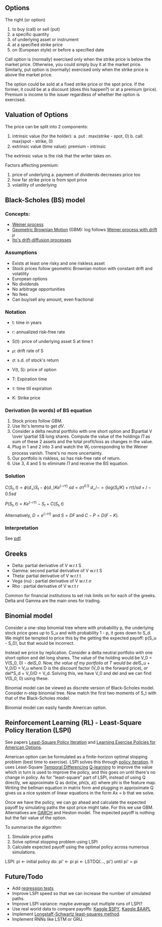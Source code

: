 ## Options

The right (or option)
1. to buy (call) or sell (put)
2. a specific quantity
3. of underlying asset or instrument
4. at a specified strike price
5. on (European style) or before a specified date

Call option is (normally) exercised only  when the strike price is below the
market price. Otherwise, you could simply buy it at the market price.
Similarly, put option is (normally) exercised only when the strike price is
above the market price.

The option could be sold at a fixed strike price or the spot price. If the
former, it could be at a discount (does this happen?) or at a premium (price).
Premium is income to the issuer regardless of whether the option is exercised.


## Valuation of Options

The price can be split into 2 components:

1. intrinsic value (for the holder):
    a. put : max(strike - spot, 0)
    b. call: max(spot - strike, 0)
2. extrinsic value (time value): premium - intrinsic

The extrinsic value is the risk that the writer takes on.

Factors affecting premium:
1. price of underlying
    a. payment of dividends decreases price too
2. how far strike price is from spot price
3. volatility of underlying

## Black-Scholes (BS) model

### Concepts:
* [Weiner process](https://en.wikipedia.org/wiki/Wiener_process#Characterisations_of_the_Wiener_process)
* [Geometric Brownian Motion](https://en.wikipedia.org/wiki/Geometric_Brownian_motion#Technical_definition:_the_SDE) (GBM): log follows [Weiner process with drift](https://en.wikipedia.org/wiki/Wiener_process#Related_processes) $\mu$
* [Ito's drift-diffusion processes](https://en.wikipedia.org/wiki/It%C3%B4%27s_lemma#It%C3%B4_drift-diffusion_processes_(due_to:_Kunita%E2%80%93Watanabe))

### Assumptions

* Exists at least one risky and one riskless asset
* Stock prices follow geometric Brownian motion with constant drift and volatility
* European options
* No dividends
* No arbitrage opportunities
* No fees
* Can buy/sell any amount, even fractional

### Notation

* t: time in years
* r: annualized risk-free rate

* S(t): price of underlying asset S at time t
* $\mu$: drift rate of S
* $\sigma$: s.d. of stock's return

* V(t, S): price of option
* T: Expiration time
* $\tau$: time till expiration
* K: Strike price

### Derivation (in words) of BS equation

1. Stock prices follow GBM.
2. Use Ito's lemma to get $dV$.
3. Consider a delta neutral portfolio with one short option and $\partial V \over \partial S$ long shares. Compute the value of the holdings $\Pi$ as sum of these 2 assets and the total profit/loss as changes in the value.
4. Plug in 1 and 2 into 3 and watch the $W_t$ corresponding to the Weiner process vanish. There's no more uncertainty.
5. Our portfolio is riskless, so has risk-free rate of return.
6. Use 3, 4 and 5 to eliminate $\Pi$ and receive the BS equation.

### Solution

$C(S_t, t) = \phi(d_+)S_t - \phi(d_-)Ke^(-r\tau)$
$sd = \sigma \tau^0.5$
$d_+/- = (log(S_t/K) + r\tau)/sd +/- 0.5sd$

$P(S_t, t) = Ke^(-r\tau) - S_t + C(S_t, t)$


Alternatively, $D = e^(-r\tau)$ and $S = DF$ and $C - P = D(F - K)$.

### Interpretation

See [pdf](https://www.ltnielsen.com/wp-content/uploads/Understanding.pdf).

## Greeks

* Delta: partial derivative of V w.r.t S
* Gamma: second partial derivative of V w.r.t S
* Theta: partial derivative of V w.r.t t
* Vega (nu) : partial derivative of V w.r.t $\sigma$
* Rho : partial derivative of V w.r.t r

Common for financial institutions to set risk limits on for each of the greeks. Delta and Gamma are the main ones for trading.


## Binomial model

Consider a one-step binomial tree where with probability p, the underlying stock price goes up to S_u and with probability 1 - p, it goes down to S_d. We might be tempted to price this by the getting the expected payoff: p(S_u - S_0), but that would be incorrect.

Instead we price by replication. Consider a delta neutral portfolio with one short option and del long shares. The value of the holding would be V_0 = V(S_0, 0) - del*S_0. Now, the value of my portfolio at T would be del*S_u + V_0/D = V_u where D is the discount factor (V_0 is the forward price), or del*S_d + V_0/D = V_d. Solving this, we have V_0 and del and we can find V(S_0, 0) using these.

Binomial model can be viewed as discrete version of Black-Scholes model. Consider n-step binomial tree. Now match the first two moments of S_t with that of the Black-Scholes model.

Binomial model can easily handle American option.


## Reinforcement Learning (RL) - Least-Square Policy Iteration (LSPI)

See papers [Least-Square Policy Iteration](https://users.cs.duke.edu/~parr/jmlr03.pdf) and [Learning Exercise Policies for American Options](https://proceedings.mlr.press/v5/li09d/li09d.pdf).

American option can be formulated as a finite-horizon optimal stopping problem (best time to exercise). LSPI solves this through [policy iteration](https://en.wikipedia.org/wiki/Markov_decision_process#Policy_iteration). It uses Least-Square [Temporal Differencing](https://en.wikipedia.org/wiki/Temporal_difference_learning) [Q-learning](https://en.wikipedia.org/wiki/Q-learning) to improve the value which in turn is used to improve the policy, and this goes on until there's no change in policy. As for "least-square" part of LSPI, instead of using Q directly, we approximate Q as dot(w, phi(s, a)) where phi is the feature map. Writing the bellman equation in matrix form and plugging in approximate Q gives us a nice system of linear equations in the form Ax = b that we solve.

Once we have the policy, we can go ahead and calculate the expected payoff by simulating paths the spot price might take. For this we use GBM. Alternatives are [GARCH](https://en.wikipedia.org/wiki/Autoregressive_conditional_heteroskedasticity) and Heston model. The expected payoff is nothing but the fair value of the option.

To summarize the algorithm:
1. Simulate price paths
2. Solve optimal stopping problem using LSPI
3. Calculate expected payoff using the optimal policy across numerous simulations.

LSPI:
    pi <- initial policy
    do:
        pi' <- pi
        pi <- LSTDQ(..., pi')
    until pi' = pi


## Future/Todo

* Add [regression tests](https://en.wikipedia.org/wiki/Regression_testing)
* Improve LSPI speed so that we can increase the number of simulated paths.
* Improve LSPI variance: maybe average out multiple runs of LSPI?
* Use real world data to compare payoffs: [Kaggle $SPY](https://www.kaggle.com/datasets/kylegraupe/spy-daily-eod-options-quotes-2020-2022), [Kaggle $AAPL](https://www.kaggle.com/datasets/kylegraupe/aapl-options-data-2016-2020)
* Implement [Longstaff-Schwartz least-squares method](https://people.math.ethz.ch/~hjfurrer/teaching/LongstaffSchwartzAmericanOptionsLeastSquareMonteCarlo.pdf).
* Implement RNNs like LSTM or GRU.
